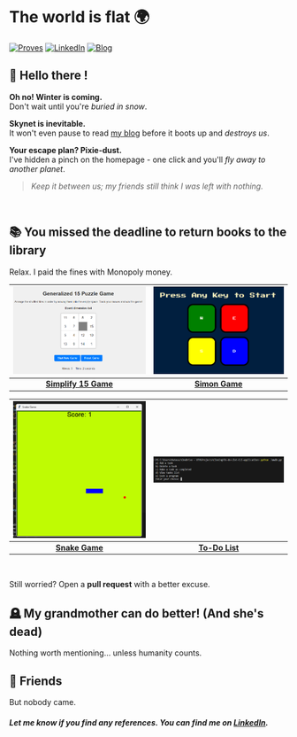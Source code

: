 # The world is flat 🌍

[![Proves](https://img.shields.io/badge/Proves-1E3A8A?style=for-the-badge&logoColor=white)](https://mateusz-szczerbiak.com/)
[![LinkedIn](https://img.shields.io/badge/LinkedIn-2563EB?style=for-the-badge&logo=linkedin&logoColor=white)](https://www.linkedin.com/in/mateusz-szczerbiak)
[![Blog](https://img.shields.io/badge/Blog-38BDF8?style=for-the-badge&logoColor=white)](https://mateusz-szczerbiak.com/)

## 🧔 Hello there !

**Oh no! Winter is coming.**  
Don't wait until you're *buried in snow*.

**Skynet is inevitable.**  
It won't even pause to read [my blog](https://mateusz-szczerbiak.com/) before it boots up and *destroys us*.

**Your escape plan? Pixie-dust.**  
I've hidden a pinch on the homepage - one click and you'll *fly away to another planet*.

> *Keep it between us; my friends still think I was left with nothing.*
<br>

## 📚  You missed the deadline to return books to the library

Relax. I paid the fines with Monopoly money. 

| <a href="https://github.com/Promatheusz/Simplify-15-game"><img src="./assets/simplify-15-game.png" width="300"/></a> | <a href="https://github.com/Promatheusz/Simon-game"><img src="./assets/simon-game.png" width="300"/></a> |
|:--------------------------------------------------------------------------------------------------------------------:|:------------------------------------------------------------------------------------------------------:|
| **[Simplify 15 Game](https://github.com/Promatheusz/Simplify-15-game)**                                              | **[Simon Game](https://github.com/Promatheusz/Simon-game)**                                            |

| <a href="https://github.com/Promatheusz/Snake-game"><img src="./assets/snake-game.png" width="300"/></a> | <a href="https://github.com/Promatheusz/To-do-List-CLI-application"><img src="./assets/to-do-list.png" width="300"/></a> |
|:--------------------------------------------------------------------------------------------------------:|:------------------------------------------------------------------------------------------------------------------------:|
| **[Snake Game](https://github.com/Promatheusz/Snake-game)**                                               | **[To-Do List](https://github.com/Promatheusz/To-do-List-CLI-application)**                                               |

<br>

Still worried? Open a **pull request** with a better excuse.


## 🪦  My grandmother can do better! (And she's dead)

Nothing worth mentioning… unless humanity counts.

## 🤝  Friends

But nobody came.

#### *Let me know if you find any references. You can find me on [LinkedIn](https://www.linkedin.com/in/mateusz-szczerbiak).*
